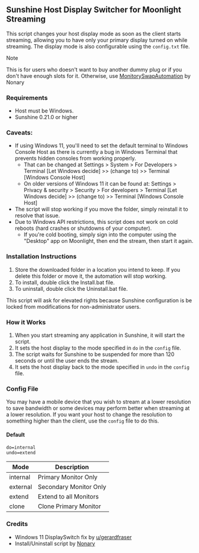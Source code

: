 ## Sunshine Host Display Switcher for Moonlight Streaming

This script changes your host display mode as soon as the client starts streaming, allowing you to have only your primary display turned on while streaming. The display mode is also configurable using the `config.txt` file.

> [!NOTE]
> This is for users who doesn't want to buy another dummy plug or if you don't have enough slots for it. Otherwise, use [MonitorySwapAutomation](https://github.com/Nonary/MonitorSwapAutomation) by Nonary

### Requirements

- Host must be Windows.
- Sunshine 0.21.0 or higher

### Caveats:

- If using Windows 11, you'll need to set the default terminal to Windows Console Host as there is currently a bug in Windows Terminal that prevents hidden consoles from working properly.
  - That can be changed at Settings > System > For Developers > Terminal [Let Windows decide] >> (change to) >> Terminal [Windows Console Host]
  - On older versions of Windows 11 it can be found at: Settings > Privacy & security > Security > For developers > Terminal [Let Windows decide] >> (change to) >> Terminal [Windows Console Host]
- The script will stop working if you move the folder, simply reinstall it to resolve that issue.
- Due to Windows API restrictions, this script does not work on cold reboots (hard crashes or shutdowns of your computer).
  - If you're cold booting, simply sign into the computer using the "Desktop" app on Moonlight, then end the stream, then start it again.

<!-- #### GFE Users
- You'll need to use the Geforce Experience version of this script instead.
  - The current release for Geforce Experience users is: https://github.com/Nonary/ResolutionAutomation/releases/tag/2.0.15_gfe -->

### Installation Instructions

1. Store the downloaded folder in a location you intend to keep. If you delete this folder or move it, the automation will stop working.
2. To install, double click the Install.bat file.
3. To uninstall, double click the Uninstall.bat file.

This script will ask for elevated rights because Sunshine configuration is be locked from modifications for non-administrator users.

### How it Works

1. When you start streaming any application in Sunshine, it will start the script.
2. It sets the host display to the mode specified in `do` in the `config` file.
3. The script waits for Sunshine to be suspended for more than 120 seconds or until the user ends the stream.
4. It sets the host display back to the mode specified in `undo` in the `config` file.

### Config File

You may have a mobile device that you wish to stream at a lower resolution to save bandwidth or some devices may perform better when streaming at a lower resolution. If you want your host to change the resolution to something higher than the client, use the `config` file to do this.

#### Default

```
do=internal
undo=extend
```

| Mode     | Description            |
| -------- | ---------------------- |
| internal | Primary Monitor Only   |
| external | Secondary Monitor Only |
| extend   | Extend to all Monitors |
| clone    | Clone Primary Monitor  |

### Credits

- Windows 11 DisplaySwitch fix by [u/gerardfraser](https://www.reddit.com/r/windowsinsiders/comments/uurnqd/comment/ipeoq15)
- Install/Uninstall script by [Nonary](https://github.com/Nonary)
